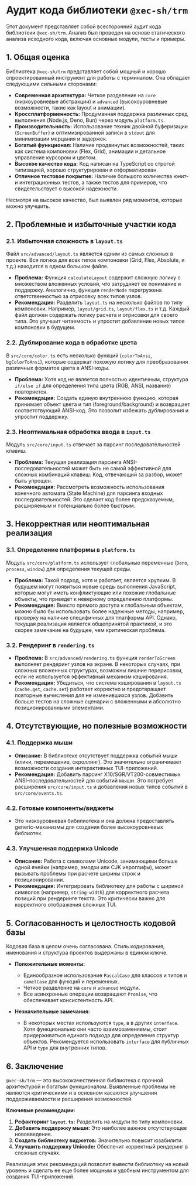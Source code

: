 # Аудит кода библиотеки `@xec-sh/trm`

Этот документ представляет собой всесторонний аудит кода библиотеки `@xec-sh/trm`. Анализ был проведен на основе статического анализа исходного кода, включая основные модули, тесты и примеры.

## 1. Общая оценка

Библиотека `@xec-sh/trm` представляет собой мощный и хорошо спроектированный инструмент для работы с терминалом. Она обладает следующими сильными сторонами:

*   **Современная архитектура:** Четкое разделение на `core` (низкоуровневые абстракции) и `advanced` (высокоуровневые возможности, такие как layout и анимации).
*   **Кроссплатформенность:** Продуманная поддержка различных сред выполнения (Node.js, Deno, Bun) через модуль `platform.ts`.
*   **Производительность:** Использование техник двойной буферизации (`ScreenBuffer`) и оптимизированной записи в `stdout` для минимизации мерцания и задержек.
*   **Богатый функционал:** Наличие продвинутых возможностей, таких как система компоновки (Flex, Grid), анимации и детальное управление курсором и цветом.
*   **Высокое качество кода:** Код написан на TypeScript со строгой типизацией, хорошо структурирован и отформатирован.
*   **Отличное тестовое покрытие:** Наличие большого количества юнит- и интеграционных тестов, а также тестов для примеров, что свидетельствует о высокой надежности.

Несмотря на высокое качество, был выявлен ряд моментов, которые можно улучшить.

## 2. Проблемные и избыточные участки кода

### 2.1. Избыточная сложность в `layout.ts`

Файл `src/advanced/layout.ts` является одним из самых сложных в проекте. Вся логика для всех типов компоновки (Grid, Flex, Absolute, и т.д.) находится в одном большом файле.

*   **Проблема:** Функция `calculateLayout` содержит сложную логику с множеством вложенных условий, что затрудняет ее понимание и поддержку. Аналогично, функция `renderNode` перегружена ответственностью за отрисовку всех типов узлов.
*   **Рекомендация:** Разделить `layout.ts` на несколько файлов по типу компоновки. Например, `layout/grid.ts`, `layout/flex.ts` и т.д. Каждый файл должен содержать логику расчета и отрисовки для своего типа. Это улучшит читаемость и упростит добавление новых типов компоновки в будущем.

### 2.2. Дублирование кода в обработке цвета

В `src/core/color.ts` есть несколько функций (`colorToAnsi`, `bgColorToAnsi`), которые содержат похожую логику для преобразования различных форматов цвета в ANSI-коды.

*   **Проблема:** Хотя код не является полностью идентичным, структура `if/else if` для определения типа цвета (RGB, ANSI, название) повторяется.
*   **Рекомендация:** Создать единую внутреннюю функцию, которая принимает объект цвета и тип (foreground/background) и возвращает соответствующий ANSI-код. Это позволит избежать дублирования и упростит поддержку.

### 2.3. Неоптимальная обработка ввода в `input.ts`

Модуль `src/core/input.ts` отвечает за парсинг последовательностей клавиш.

*   **Проблема:** Текущая реализация парсинга ANSI-последовательностей может быть не самой эффективной для сложных комбинаций клавиш. Код, отвечающий за разбор, может быть упрощен.
*   **Рекомендация:** Рассмотреть возможность использования конечного автомата (State Machine) для парсинга входных последовательностей. Это сделает код более предсказуемым, расширяемым и потенциально более быстрым.

## 3. Некорректная или неоптимальная реализация

### 3.1. Определение платформы в `platform.ts`

Модуль `src/core/platform.ts` использует глобальные переменные (`Deno`, `process`, `window`) для определения текущей среды.

*   **Проблема:** Такой подход, хотя и работает, является хрупким. В будущем могут появиться новые среды выполнения JavaScript, которые могут иметь конфликтующие или похожие глобальные объекты, что приведет к неверному определению платформы.
*   **Рекомендация:** Вместо прямого доступа к глобальным объектам, можно было бы использовать более надежные методы, например, проверку на наличие специфичных для платформы API. Однако, текущая реализация является общепринятой практикой, и это скорее замечание на будущее, чем критическая проблема.

### 3.2. Рендеринг в `rendering.ts`

*   **Проблема:** В `src/advanced/rendering.ts` функция `renderToScreen` выполняет рендеринг узлов на экране. В некоторых случаях, при сложных вложенных структурах, возможны лишние перерисовки, если не используется эффективный механизм кэширования.
*   **Рекомендация:** Убедиться, что система кэширования в `layout.ts` (`cache.get`, `cache.set`) работает корректно и предотвращает повторные вычисления для не изменившихся узлов. Добавить больше тестов на сложные сценарии с вложенными и абсолютно позиционированными элементами.

## 4. Отсутствующие, но полезные возможности

### 4.1. Поддержка мыши

*   **Описание:** В библиотеке отсутствует поддержка событий мыши (клики, перемещение, скроллинг). Это значительно ограничивает возможности создания интерактивных TUI-приложений.
*   **Рекомендация:** Добавить парсинг X10/SGR/VT200-совместимых ANSI-последовательностей для событий мыши. Это потребует расширения `src/core/input.ts` и добавления новых типов событий в `src/core/events.ts`.

### 4.2. Готовые компоненты/виджеты

*   Это низкоуровневая бибилиотека и она должна предоставлять generic-механизмы для создания более высокоуровневых библиотек. 

### 4.3. Улучшенная поддержка Unicode

*   **Описание:** Работа с символами Unicode, занимающими больше одной ячейки (например, эмодзи или CJK иероглифы), может вызывать проблемы при расчете ширины строк и позиционировании.
*   **Рекомендация:** Интегрировать библиотеку для работы с шириной символов (например, `string-width`) для корректного расчета позиций при рендеринге текста. Это критически важно для корректного отображения сложных TUI.

## 5. Согласованность и целостность кодовой базы

Кодовая база в целом очень согласована. Стиль кодирования, именования и структура проектов выдержаны в едином ключе.

*   **Положительные моменты:**
    *   Единообразное использование `PascalCase` для классов и типов и `camelCase` для функций и переменных.
    *   Четкое разделение на `core` и `advanced` модули.
    *   Все асинхронные операции возвращают `Promise`, что обеспечивает консистентность API.

*   **Незначительные замечания:**
    *   В некоторых местах используются `type`, а в других `interface`. Хотя функционально они часто взаимозаменяемы, стоит придерживаться единого подхода для определения структур объектов. Рекомендуется использовать `interface` для публичных API и `type` для внутренних типов.

## 6. Заключение

`@xec-sh/trm` — это высококачественная библиотека с прочной архитектурой и богатым функционалом. Выявленные проблемы не являются критическими и в основном касаются улучшения поддерживаемости и расширения возможностей.

**Ключевые рекомендации:**

1.  **Рефакторинг `layout.ts`:** Разделить на модули по типу компоновки.
2.  **Добавить поддержку мыши:** Это наиболее важное отсутствующее нововведение.
3.  **Создать библиотеку виджетов:** Значительно повысит юзабилити.
4.  **Улучшить поддержку Unicode:** Обеспечит корректный рендеринг в сложных случаях.

Реализация этих рекомендаций позволит вывести библиотеку на новый уровень и сделать ее еще более мощным и удобным инструментом для создания TUI-приложений.
